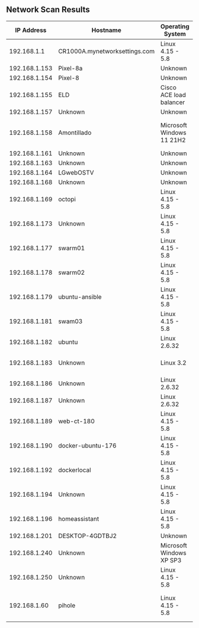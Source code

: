 ## Network Scan Results

| IP Address | Hostname | Operating System | Open Ports | MAC Address |
|------------|----------|------------------|------------|-------------|
| 192.168.1.1 | CR1000A.mynetworksettings.com | Linux 4.15 - 5.8 | 53, 80, 443 | 58:96:71:1D:45:AB |
| 192.168.1.153 | Pixel-8a | Unknown |  | 4E:37:30:FD:19:E3 |
| 192.168.1.154 | Pixel-8 | Unknown |  | 7E:25:25:65:4D:B7 |
| 192.168.1.155 | ELD | Cisco ACE load balancer | 135, 139, 445 | 90:2B:34:5E:B0:A2 |
| 192.168.1.157 | Unknown | Unknown |  | A8:23:FE:13:A9:D1 |
| 192.168.1.158 | Amontillado | Microsoft Windows 11 21H2 | 22, 135, 139, 445 | 04:7C:16:C1:44:8E |
| 192.168.1.161 | Unknown | Unknown |  | 74:E2:0C:D6:71:DD |
| 192.168.1.163 | Unknown | Unknown |  | C4:E5:32:00:C6:98 |
| 192.168.1.164 | LGwebOSTV | Unknown |  | A4:36:C7:75:27:18 |
| 192.168.1.168 | Unknown | Unknown |  | B0:FC:0D:51:8F:78 |
| 192.168.1.169 | octopi | Linux 4.15 - 5.8 | 22, 80, 443 | DC:A6:32:5E:04:08 |
| 192.168.1.173 | Unknown | Linux 4.15 - 5.8 | 22 | 70:85:C2:72:C0:AB |
| 192.168.1.177 | swarm01 | Linux 4.15 - 5.8 | 22, 80 | BC:24:11:9C:D8:2F |
| 192.168.1.178 | swarm02 | Linux 4.15 - 5.8 | 22, 80 | BC:24:11:3C:60:0B |
| 192.168.1.179 | ubuntu-ansible | Linux 4.15 - 5.8 | 22 | BC:24:11:C0:7C:BC |
| 192.168.1.181 | swam03 | Linux 4.15 - 5.8 | 22, 80 | BC:24:11:3C:C5:B6 |
| 192.168.1.182 | ubuntu | Linux 2.6.32 | 22, 80 | Unknown |
| 192.168.1.183 | Unknown | Linux 3.2 | 22, 80, 443 | BC:24:11:04:68:29 |
| 192.168.1.186 | Unknown | Linux 2.6.32 | 22, 80 | BC:24:11:E5:47:A1 |
| 192.168.1.187 | Unknown | Linux 2.6.32 | 22 | BC:24:11:32:E4:F2 |
| 192.168.1.189 | web-ct-180 | Linux 4.15 - 5.8 | 22, 80 | BC:24:11:6A:76:CC |
| 192.168.1.190 | docker-ubuntu-176 | Linux 4.15 - 5.8 | 22 | BC:24:11:D6:72:F2 |
| 192.168.1.192 | dockerlocal | Linux 4.15 - 5.8 | 22 | BC:24:11:E3:70:53 |
| 192.168.1.194 | Unknown | Linux 4.15 - 5.8 | 22, 111 | D8:9E:F3:0C:62:CC |
| 192.168.1.196 | homeassistant | Linux 4.15 - 5.8 | 22, 111 | E4:5F:01:65:56:EF |
| 192.168.1.201 | DESKTOP-4GDTBJ2 | Unknown |  | BC:24:11:B4:16:08 |
| 192.168.1.240 | Unknown | Microsoft Windows XP SP3 | 80, 135, 445 | 00:15:5D:00:B3:08 |
| 192.168.1.250 | Unknown | Linux 4.15 - 5.8 | 22, 80 | BC:24:11:9C:D8:2F |
| 192.168.1.60 | pihole | Linux 4.15 - 5.8 | 22, 53, 80, 443 | BC:24:11:E8:54:9D |
